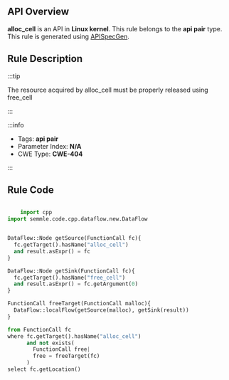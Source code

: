 ---
---


## API Overview
**alloc_cell** is an API in **Linux kernel**. This rule belongs to the **api pair** type. This rule is generated using [APISpecGen](../../tools/APISpecGen).
## Rule Description

:::tip

The resource acquired by alloc_cell must be properly released using free_cell

:::

:::info

- Tags: **api pair**
- Parameter Index: **N/A**
- CWE Type: **CWE-404**

:::

## Rule Code
```python

    import cpp
import semmle.code.cpp.dataflow.new.DataFlow


DataFlow::Node getSource(FunctionCall fc){
  fc.getTarget().hasName("alloc_cell")
  and result.asExpr() = fc
}

DataFlow::Node getSink(FunctionCall fc){
  fc.getTarget().hasName("free_cell")
  and result.asExpr() = fc.getArgument(0)
}

FunctionCall freeTarget(FunctionCall malloc){
  DataFlow::localFlow(getSource(malloc), getSink(result))
}

from FunctionCall fc
where fc.getTarget().hasName("alloc_cell")
      and not exists(
        FunctionCall free| 
        free = freeTarget(fc)
      )
select fc.getLocation()

    
```